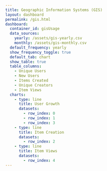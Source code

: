 ```yaml
---
title: Geographic Information Systems (GIS)
layout: dashboard
permalink: /gis.html
dashboard:
  container_id: gisUsage
  data_sources:
    yearly: /assets/gis-yearly.csv
    monthly: /assets/gis-monthly.csv
  default_frequency: yearly
  show_frequency_toggle: true
  default_tab: chart
  show_table: true
  table_columns:
    - Unique Users	
    - New Users	
    - Items Created	
    - Unique Creators	
    - Item Views
  charts:
    - type: line
      title: User Growth
      datasets:
        - row_index: 0
        - row_index: 1
        - row_index: 3
    - type: line
      title: Item Creation
      datasets:
        - row_index: 2
    - type: line
      title: Item Views
      datasets:
        - row_index: 4
---
```


